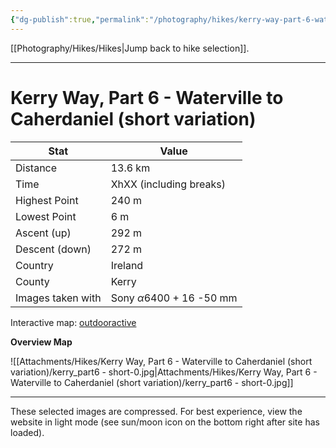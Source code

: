 ```yaml
---
{"dg-publish":true,"permalink":"/photography/hikes/kerry-way-part-6-waterville-to-caherdaniel-short-variation/","hide":"true","updated":"2025-06-19T21:59:44.000+02:00"}
---
```


[[Photography/Hikes/Hikes\|Jump back to hike selection]].

---
# Kerry Way, Part 6 - Waterville to Caherdaniel (short variation)
 
| Stat              | Value                                |
| ----------------- | ------------------------------------ |
| Distance          | 13.6 km                              |
| Time              | XhXX (including breaks)              |
| Highest Point     | 240 m                                |
| Lowest Point      | 6 m                                  |
| Ascent (up)       | 292 m                                |
| Descent (down)    | 272 m                                |
| Country           | Ireland                              |
| County            | Kerry                                |
| Images taken with | Sony $\alpha\text{6400}$ + 16 -50 mm |

Interactive map: [outdooractive](https://www.outdooractive.com/en/route/hiking-trail/southwest-ireland/kerry-way-part-6-waterville-caherdaniel-short-variation-/318376769/?share=%7E3ixehy9k%244osshyhf)

**Overview Map**

![[Attachments/Hikes/Kerry Way, Part 6 - Waterville to Caherdaniel (short variation)/kerry_part6 - short-0.jpg\|Attachments/Hikes/Kerry Way, Part 6 - Waterville to Caherdaniel (short variation)/kerry_part6 - short-0.jpg]]

---
These selected images are compressed. For best experience, view the website in light mode (see sun/moon icon on the bottom right after site has loaded).